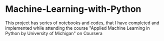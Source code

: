 # Machine-Learning-with-Python
This project has series of notebooks and codes, that I have completed and implemented while attending the course "Applied Machine Learning in Python by University of Michigan" on Coursera
